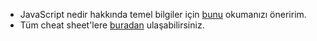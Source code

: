 - JavaScript nedir hakkında temel bilgiler için <a href="https://twitter.com/ozantekindev/status/1479730659287519234">bunu</a> okumanızı öneririm.
- Tüm cheat sheet'lere <a href="https://medium.com/@ozantekindev/javascript-handmade-10-t%C3%BCrk%C3%A7e-cheat-sheet-7d63132ea61a">buradan</a> ulaşabilirsiniz.